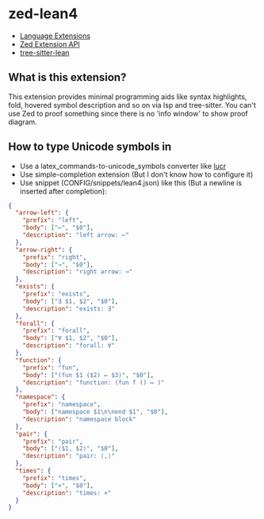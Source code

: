 # zed-lean4

- [Language Extensions](https://zed.dev/docs/extensions/languages.html)
- [Zed Extension API](https://docs.rs/zed_extension_api/latest/zed_extension_api/)
- [tree-sitter-lean](https://github.com/Julian/tree-sitter-lean)

## What is this extension?

This extension provides minimal programming aids like syntax highlights, fold, hovered symbol description and so on via lsp and tree-sitter.
You can't use Zed to proof something since there is no 'info window' to show proof diagram. 

## How to type Unicode symbols in

- Use a latex_commands-to-unicode_symbols converter like [lucr](https://github.com/shnarazk/lucr)
- Use simple-completion extension (But I don't know how to configure it)
- Use snippet (CONFIG/snippets/lean4.json) like this (But a newline is inserted after completion):

```json
{
  "arrow-left": {
    "prefix": "left",
    "body": ["←", "$0"],
    "description": "left arrow: ←"
  },
  "arrow-right": {
    "prefix": "right",
    "body": ["→", "$0"],
    "description": "right arrow: →"
  },
  "exists": {
    "prefix": "exists",
    "body": ["∃ $1, $2", "$0"],
    "description": "exists: ∃"
  },
  "forall": {
    "prefix": "forall",
    "body": ["∀ $1, $2", "$0"],
    "description": "forall: ∀"
  },
  "function": {
    "prefix": "fun",
    "body": ["(fun $1 ($2) ↦ $3)", "$0"],
    "description": "function: (fun f () ↦ )"
  },
  "namespace": {
    "prefix": "namespace",
    "body": ["namespace $1\n\nend $1", "$0"],
    "description": "namespace block"
  },
  "pair": {
    "prefix": "pair",
    "body": ["⟨$1, $2⟩", "$0"],
    "description": "pair: ⟨,⟩"
  },
  "times": {
    "prefix": "times",
    "body": ["×", "$0"],
    "description": "times: ×"
  }
}
```
